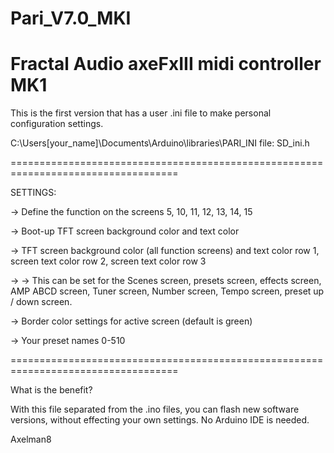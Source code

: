 # Pari_V7.0_MKI
 Fractal Audio axeFxIII midi controller MK1 
 ===================================================================================
 
 This is the first version that has a user .ini file to make personal configuration settings.
 
 C:\Users\[your_name]\Documents\Arduino\libraries\PARI_INI
 file: SD_ini.h
 
 ===================================================================================
 
 SETTINGS:
 
 -> Define the function on the screens 5, 10, 11, 12, 13, 14, 15
 
 -> Boot-up TFT screen background color and text color
 
 -> TFT screen background color (all function screens) and  text color row 1, screen text color row 2, screen text color row 3
 
 -> -> This can be set for the Scenes screen, presets screen, effects screen, AMP ABCD screen, Tuner screen, Number screen, Tempo screen, preset up / down screen.
 
 -> Border color settings for active screen (default is green)
 
 -> Your preset names 0-510
 
 ===================================================================================
 
 What is the benefit?
 
 With this file separated from the .ino files,  you can flash new software versions, without effecting your own settings.  No Arduino IDE is needed.




Axelman8
